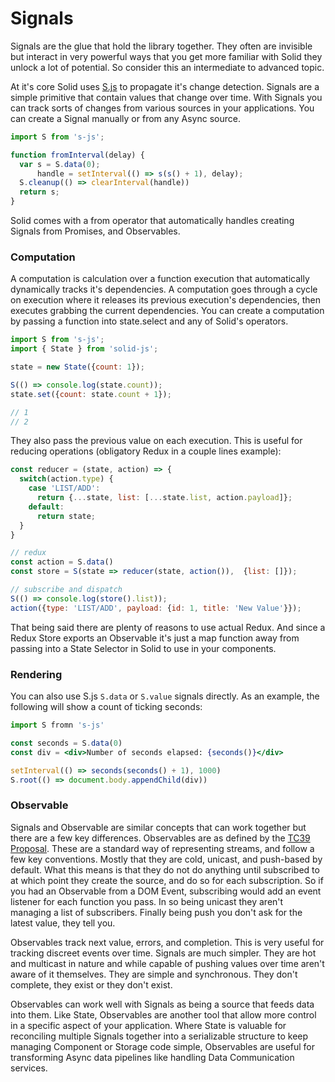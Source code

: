 # Signals

Signals are the glue that hold the library together. They often are invisible but interact in very powerful ways that you get more familiar with Solid they unlock a lot of potential. So consider this an intermediate to advanced topic.

At it's core Solid uses [S.js](https://github.com/adamhaile/S) to propagate it's change detection. Signals are a simple primitive that contain values that change over time. With Signals you can track sorts of changes from various sources in your applications. You can create a Signal manually or from any Async source.

```js
import S from 's-js';

function fromInterval(delay) {
  var s = S.data(0);
      handle = setInterval(() => s(s() + 1), delay);
  S.cleanup(() => clearInterval(handle))
  return s;
}
```
Solid comes with a from operator that automatically handles creating Signals from Promises, and Observables.

### Computation

A computation is calculation over a function execution that automatically dynamically tracks it's dependencies. A computation goes through a cycle on execution where it releases its previous execution's dependencies, then executes grabbing the current dependencies. You can create a computation by passing a function into state.select and any of Solid's operators.

```js
import S from 's-js';
import { State } from 'solid-js';

state = new State({count: 1});

S(() => console.log(state.count));
state.set({count: state.count + 1});

// 1
// 2
```

They also pass the previous value on each execution. This is useful for reducing operations (obligatory Redux in a couple lines example):

```js
const reducer = (state, action) => {
  switch(action.type) {
    case 'LIST/ADD':
      return {...state, list: [...state.list, action.payload]};
    default:
      return state;
  }
}

// redux
const action = S.data()
const store = S(state => reducer(state, action()),  {list: []});

// subscribe and dispatch
S(() => console.log(store().list));
action({type: 'LIST/ADD', payload: {id: 1, title: 'New Value'}});
```
That being said there are plenty of reasons to use actual Redux. And since a Redux Store exports an Observable it's just a map function away from passing into a State Selector in Solid to use in your components.

### Rendering

You can also use S.js `S.data` or `S.value` signals directly. As an example, the following will show a count of ticking seconds:

```jsx
import S fromn 's-js'

const seconds = S.data(0)
const div = <div>Number of seconds elapsed: {seconds()}</div>

setInterval(() => seconds(seconds() + 1), 1000)
S.root(() => document.body.appendChild(div))
```

### Observable

Signals and Observable are similar concepts that can work together but there are a few key differences. Observables are as defined by the [TC39 Proposal](https://github.com/tc39/proposal-observable). These are a standard way of representing streams, and follow a few key conventions. Mostly that they are cold, unicast, and push-based by default. What this means is that they do not do anything until subscribed to at which point they create the source, and do so for each subscription. So if you had an Observable from a DOM Event, subscribing would add an event listener for each function you pass. In so being unicast they aren't managing a list of subscribers. Finally being push you don't ask for the latest value, they tell you.

Observables track next value, errors, and completion. This is very useful for tracking discreet events over time. Signals are much simpler. They are hot and multicast in nature and while capable of pushing values over time aren't aware of it themselves. They are simple and synchronous. They don't complete, they exist or they don't exist.

Observables can work well with Signals as being a source that feeds data into them. Like State, Observables are another tool that allow more control in a specific aspect of your application. Where State is valuable for reconciling multiple Signals together into a serializable structure to keep managing Component or Storage code simple, Observables are useful for transforming Async data pipelines like handling Data Communication services.
